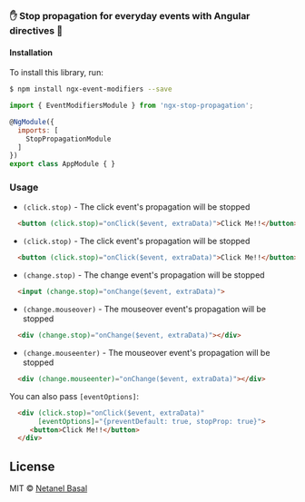 
### ✋ Stop propagation for everyday events with Angular directives 🎩

#### Installation

To install this library, run:

```bash
$ npm install ngx-event-modifiers --save
```
```js
import { EventModifiersModule } from 'ngx-stop-propagation';

@NgModule({
  imports: [
    StopPropagationModule
  ]
})
export class AppModule { }
```

### Usage
- `(click.stop)` - The click event's propagation will be stopped
```html
  <button (click.stop)="onClick($event, extraData)">Click Me!!</button>
```
- `(click.stop)` - The click event's propagation will be stopped
```html
  <button (click.stop)="onClick($event, extraData)">Click Me!!</button>
```
- `(change.stop)` - The change event's propagation will be stopped
```html
  <input (change.stop)="onChange($event, extraData)">
```
- `(change.mouseover)` - The mouseover event's propagation will be stopped
```html
  <div (change.stop)="onChange($event, extraData)"></div>
```
- `(change.mouseenter)` - The mouseover event's propagation will be stopped
```html
  <div (change.mouseenter)="onChange($event, extraData)"></div>
```

You can also pass `[eventOptions]`:
```html
  <div (click.stop)="onClick($event, extraData)"
       [eventOptions]="{preventDefault: true, stopProp: true}">
     <button>Click Me!!</button>
  </div>
```
## License

MIT © [Netanel Basal](mailto:netanel7799@gmail.com)
